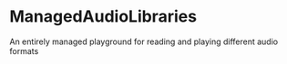 # ManagedAudioLibraries
An entirely managed playground for reading and playing different audio formats
